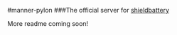 #manner-pylon
###The official server for [shieldbattery](https://github.com/tec27/shieldbattery)

More readme coming soon!
